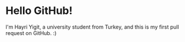 # Hello GitHub!

I'm Hayri Yigit, a university student from Turkey, and this is my first pull request on GitHub. :)